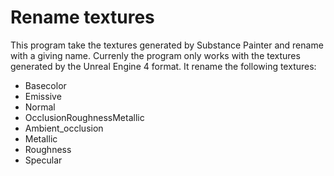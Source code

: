 # Rename textures
This program take the textures generated by Substance Painter and rename with a giving name.
Currenly the program only works with the textures generated by the Unreal Engine 4 format.
It rename the following textures:
* Basecolor
* Emissive
* Normal
* OcclusionRoughnessMetallic
* Ambient_occlusion
* Metallic
* Roughness
* Specular

